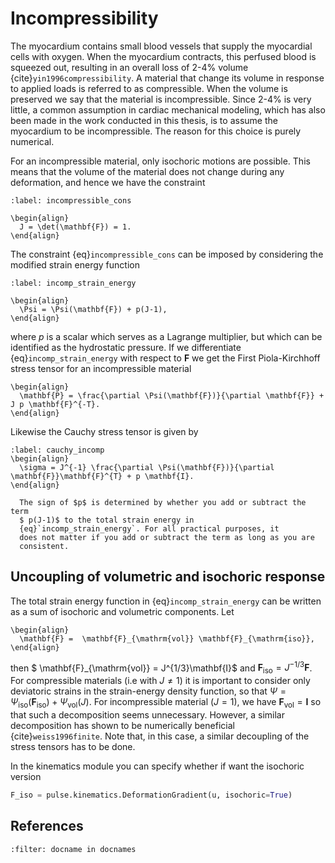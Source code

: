 # Incompressibility

The myocardium contains small blood vessels that supply the
myocardial cells with oxygen. When the myocardium contracts, this
perfused blood is squeezed out, resulting in an overall loss of
2-4\% volume {cite}`yin1996compressibility`. A material that change its
volume in response to applied loads is referred to as compressible. When the
volume is preserved we say that the material is incompressible.
Since 2-4\% is very little, a common assumption in cardiac mechanical modeling,
which has also been made in the work conducted in this thesis, is to assume
the myocardium to be incompressible. The reason for this choice is
purely numerical.

For an incompressible material, only isochoric motions are
possible. This means that the volume of the material does not change during
any deformation, and hence we have the constraint

```{math}
:label: incompressible_cons

\begin{align}
  J = \det(\mathbf{F}) = 1.
\end{align}
```

The constraint {eq}`incompressible_cons` can be imposed by
considering the modified strain energy function

```{math}
:label: incomp_strain_energy

\begin{align}
  \Psi = \Psi(\mathbf{F}) + p(J-1),
\end{align}
```
where $p$ is a scalar which serves as a Lagrange multiplier, but which
can be identified as the hydrostatic pressure. If we differentiate
{eq}`incomp_strain_energy` with respect to $\mathbf{F}$ we get the First
Piola-Kirchhoff stress tensor for an incompressible material
```{math}
\begin{align}
  \mathbf{P} = \frac{\partial \Psi(\mathbf{F})}{\partial \mathbf{F}} + J p \mathbf{F}^{-T}.
\end{align}
```
Likewise the Cauchy stress tensor is given by
```{math}
:label: cauchy_incomp
\begin{align}
  \sigma = J^{-1} \frac{\partial \Psi(\mathbf{F})}{\partial \mathbf{F}}\mathbf{F}^{T} + p \mathbf{I}.
\end{align}
```


```{note}
  The sign of $p$ is determined by whether you add or subtract the term
  $ p(J-1)$ to the total strain energy in
  {eq}`incomp_strain_energy`. For all practical purposes, it
  does not matter if you add or subtract the term as long as you are
  consistent.
```


## Uncoupling of volumetric and isochoric response
The total strain energy function in {eq}`incomp_strain_energy`
can be written as a sum of isochoric and volumetric components. Let
```{math}
\begin{align}
  \mathbf{F} =  \mathbf{F}_{\mathrm{vol}} \mathbf{F}_{\mathrm{iso}},
\end{align}
```
then $ \mathbf{F}_{\mathrm{vol}} =
J^{1/3}\mathbf{I}$ and $\mathbf{F}_{\mathrm{iso}} = J^{-1/3}\mathbf{F}$. For
compressible materials (i.e with $J \neq 1$) it is important to consider
only deviatoric strains in the strain-energy density function, so that
$\Psi = \Psi_{\mathrm{iso}}(\mathbf{F}_{\mathrm{iso}}) +
\Psi_{\mathrm{vol}}(J)$. For incompressible material ($J = 1$), we
have $\mathbf{F}_{\mathrm{vol}} = \mathbf{I}$ so that such a decomposition seems
unnecessary. However, a similar decomposition has shown to be
numerically beneficial {cite}`weiss1996finite`. Note that, in this case, a similar
decoupling of the stress tensors has to be done.

In the kinematics module you can specify whether if want the isochoric version

```python
F_iso = pulse.kinematics.DeformationGradient(u, isochoric=True)
```

## References

```{bibliography}
:filter: docname in docnames
```
